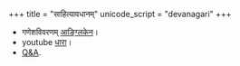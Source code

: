 +++
title = "साहित्यावधानम्"
unicode_script = "devanagari"
+++

- गणेशविवरणम् [आङ्ग्लिकेन](https://www.youtube.com/watch?v=OCo5aJOUJTY&list=PLZ83joYJYmWTu1xPhJiTxIutngTfo5NNW)।
- youtube [धारा](https://www.youtube.com/playlist?list=PL63uIhJxWbggzaQ4H7Ofp348jzCq67Sfj)।
- [Q&A](https://archive.org/details/KAvyaAvadhAnaQA2).